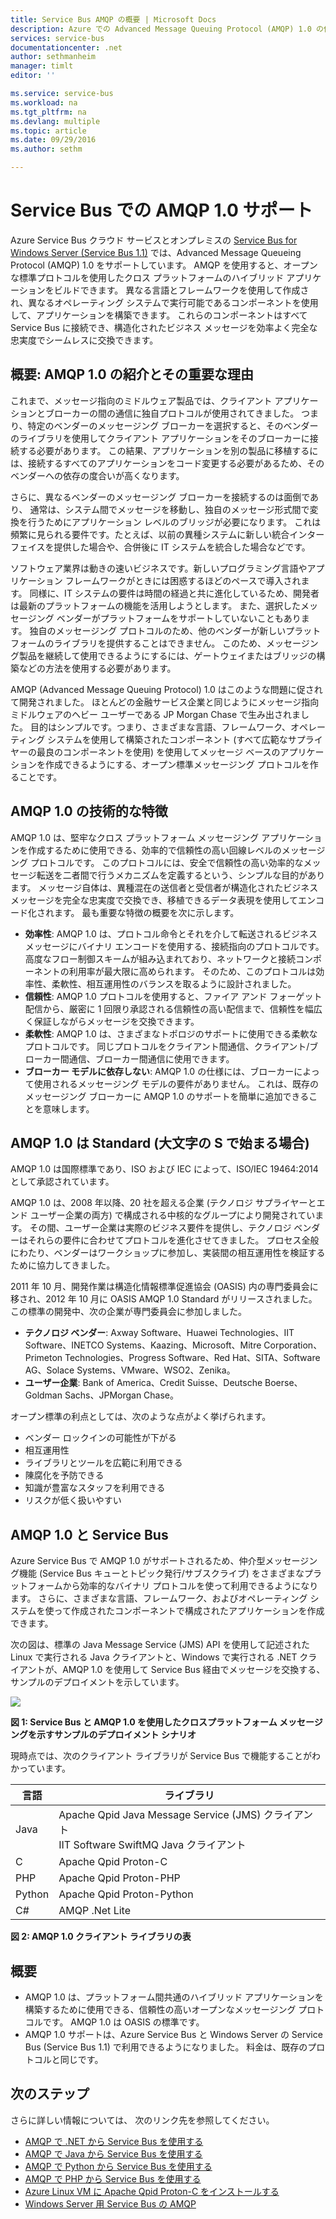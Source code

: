 ```yaml
---
title: Service Bus AMQP の概要 | Microsoft Docs
description: Azure での Advanced Message Queuing Protocol (AMQP) 1.0 の使用について説明します。
services: service-bus
documentationcenter: .net
author: sethmanheim
manager: timlt
editor: ''

ms.service: service-bus
ms.workload: na
ms.tgt_pltfrm: na
ms.devlang: multiple
ms.topic: article
ms.date: 09/29/2016
ms.author: sethm

---
```

# <a name="amqp-1.0-support-in-service-bus"></a>Service Bus での AMQP 1.0 サポート
Azure Service Bus クラウド サービスとオンプレミスの [Service Bus for Windows Server (Service Bus 1.1)](https://msdn.microsoft.com/library/dn282144.aspx) では、Advanced Message Queueing Protocol (AMQP) 1.0 をサポートしています。 AMQP を使用すると、オープンな標準プロトコルを使用したクロス プラットフォームのハイブリッド アプリケーションをビルドできます。 異なる言語とフレームワークを使用して作成され、異なるオペレーティング システムで実行可能であるコンポーネントを使用して、アプリケーションを構築できます。 これらのコンポーネントはすべて Service Bus に接続でき、構造化されたビジネス メッセージを効率よく完全な忠実度でシームレスに交換できます。

## <a name="introduction:-what-is-amqp-1.0-and-why-is-it-important?"></a>概要: AMQP 1.0 の紹介とその重要な理由
これまで、メッセージ指向のミドルウェア製品では、クライアント アプリケーションとブローカーの間の通信に独自プロトコルが使用されてきました。 つまり、特定のベンダーのメッセージング ブローカーを選択すると、そのベンダーのライブラリを使用してクライアント アプリケーションをそのブローカーに接続する必要があります。 この結果、アプリケーションを別の製品に移植するには、接続するすべてのアプリケーションをコード変更する必要があるため、そのベンダーへの依存の度合いが高くなります。 

さらに、異なるベンダーのメッセージング ブローカーを接続するのは面倒であり、 通常は、システム間でメッセージを移動し、独自のメッセージ形式間で変換を行うためにアプリケーション レベルのブリッジが必要になります。 これは頻繁に見られる要件です。たとえば、以前の異種システムに新しい統合インターフェイスを提供した場合や、合併後に IT システムを統合した場合などです。

ソフトウェア業界は動きの速いビジネスです。新しいプログラミング言語やアプリケーション フレームワークがときには困惑するほどのペースで導入されます。 同様に、IT システムの要件は時間の経過と共に進化しているため、開発者は最新のプラットフォームの機能を活用しようとします。 また、選択したメッセージング ベンダーがプラットフォームをサポートしていないこともあります。 独自のメッセージング プロトコルのため、他のベンダーが新しいプラットフォームのライブラリを提供することはできません。 このため、メッセージング製品を継続して使用できるようにするには、ゲートウェイまたはブリッジの構築などの方法を使用する必要があります。

AMQP (Advanced Message Queuing Protocol) 1.0 はこのような問題に促されて開発されました。 ほとんどの金融サービス企業と同じようにメッセージ指向ミドルウェアのヘビー ユーザーである JP Morgan Chase で生み出されました。 目的はシンプルです。つまり、さまざまな言語、フレームワーク、オペレーティング システムを使用して構築されたコンポーネント (すべて広範なサプライヤーの最良のコンポーネントを使用) を使用してメッセージ ベースのアプリケーションを作成できるようにする、オープン標準メッセージング プロトコルを作ることです。

## <a name="amqp-1.0-technical-features"></a>AMQP 1.0 の技術的な特徴
AMQP 1.0 は、堅牢なクロス プラットフォーム メッセージング アプリケーションを作成するために使用できる、効率的で信頼性の高い回線レベルのメッセージング プロトコルです。 このプロトコルには、安全で信頼性の高い効率的なメッセージ転送を二者間で行うメカニズムを定義するという、シンプルな目的があります。 メッセージ自体は、異種混在の送信者と受信者が構造化されたビジネス メッセージを完全な忠実度で交換でき、移植できるデータ表現を使用してエンコード化されます。 最も重要な特徴の概要を次に示します。

* **効率性**: AMQP 1.0 は、プロトコル命令とそれを介して転送されるビジネス メッセージにバイナリ エンコードを使用する、接続指向のプロトコルです。 高度なフロー制御スキームが組み込まれており、ネットワークと接続コンポーネントの利用率が最大限に高められます。 そのため、このプロトコルは効率性、柔軟性、相互運用性のバランスを取るように設計されました。
* **信頼性**: AMQP 1.0 プロトコルを使用すると、ファイア アンド フォーゲット配信から、厳密に 1 回限り承認される信頼性の高い配信まで、信頼性を幅広く保証しながらメッセージを交換できます。
* **柔軟性**: AMQP 1.0 は、さまざまなトポロジのサポートに使用できる柔軟なプロトコルです。 同じプロトコルをクライアント間通信、クライアント/ブローカー間通信、ブローカー間通信に使用できます。
* **ブローカー モデルに依存しない**: AMQP 1.0 の仕様には、ブローカーによって使用されるメッセージング モデルの要件がありません。 これは、既存のメッセージング ブローカーに AMQP 1.0 のサポートを簡単に追加できることを意味します。

## <a name="amqp-1.0-is-a-standard-(with-a-capital-'s')"></a>AMQP 1.0 は Standard (大文字の S で始まる場合)
AMQP 1.0 は国際標準であり、ISO および IEC によって、ISO/IEC 19464:2014 として承認されています。

AMQP 1.0 は、2008 年以降、20 社を超える企業 (テクノロジ サプライヤーとエンド ユーザー企業の両方) で構成される中核的なグループにより開発されています。 その間、ユーザー企業は実際のビジネス要件を提供し、テクノロジ ベンダーはそれらの要件に合わせてプロトコルを進化させてきました。 プロセス全般にわたり、ベンダーはワークショップに参加し、実装間の相互運用性を検証するために協力してきました。

2011 年 10 月、開発作業は構造化情報標準促進協会 (OASIS) 内の専門委員会に移され、2012 年 10 月に OASIS AMQP 1.0 Standard がリリースされました。 この標準の開発中、次の企業が専門委員会に参加しました。

* **テクノロジ ベンダー**: Axway Software、Huawei Technologies、IIT Software、INETCO Systems、Kaazing、Microsoft、Mitre Corporation、Primeton Technologies、Progress Software、Red Hat、SITA、Software AG、Solace Systems、VMware、WSO2、Zenika。
* **ユーザー企業**: Bank of America、Credit Suisse、Deutsche Boerse、Goldman Sachs、JPMorgan Chase。

オープン標準の利点としては、次のような点がよく挙げられます。

* ベンダー ロックインの可能性が下がる
* 相互運用性
* ライブラリとツールを広範に利用できる
* 陳腐化を予防できる
* 知識が豊富なスタッフを利用できる
* リスクが低く扱いやすい

## <a name="amqp-1.0-and-service-bus"></a>AMQP 1.0 と Service Bus
Azure Service Bus で AMQP 1.0 がサポートされるため、仲介型メッセージング機能 (Service Bus キューとトピック発行/サブスクライブ) をさまざまなプラットフォームから効率的なバイナリ プロトコルを使って利用できるようになります。 さらに、さまざまな言語、フレームワーク、およびオペレーティング システムを使って作成されたコンポーネントで構成されたアプリケーションを作成できます。

次の図は、標準の Java Message Service (JMS) API を使用して記述された Linux で実行される Java クライアントと、Windows で実行される .NET クライアントが、AMQP 1.0 を使用して Service Bus 経由でメッセージを交換する、サンプルのデプロイメントを示しています。

![][0]

**図 1: Service Bus と AMQP 1.0 を使用したクロスプラットフォーム メッセージングを示すサンプルのデプロイメント シナリオ**

現時点では、次のクライアント ライブラリが Service Bus で機能することがわかっています。

| 言語 | ライブラリ |
| --- | --- |
| Java |Apache Qpid Java Message Service (JMS) クライアント<br/>IIT Software SwiftMQ Java クライアント |
| C |Apache Qpid Proton-C |
| PHP |Apache Qpid Proton-PHP |
| Python |Apache Qpid Proton-Python |
| C# |AMQP .Net Lite |

**図 2: AMQP 1.0 クライアント ライブラリの表**

## <a name="summary"></a>概要
* AMQP 1.0 は、プラットフォーム間共通のハイブリッド アプリケーションを構築するために使用できる、信頼性の高いオープンなメッセージング プロトコルです。 AMQP 1.0 は OASIS の標準です。
* AMQP 1.0 サポートは、Azure Service Bus と Windows Server の Service Bus (Service Bus 1.1) で利用できるようになりました。 料金は、既存のプロトコルと同じです。

## <a name="next-steps"></a>次のステップ
さらに詳しい情報については、 次のリンク先を参照してください。

* [AMQP で .NET から Service Bus を使用する]
* [AMQP で Java から Service Bus を使用する]
* [AMQP で Python から Service Bus を使用する]
* [AMQP で PHP から Service Bus を使用する]
* [Azure Linux VM に Apache Qpid Proton-C をインストールする]
* [Windows Server 用 Service Bus の AMQP]

[0]: ./media/service-bus-amqp-overview/service-bus-amqp-1.png
[AMQP で .NET から Service Bus を使用する]: service-bus-amqp-dotnet.md
[AMQP で Java から Service Bus を使用する]: service-bus-amqp-java.md
[AMQP で Python から Service Bus を使用する]: service-bus-amqp-python.md
[AMQP で PHP から Service Bus を使用する]: service-bus-amqp-php.md
[Azure Linux VM に Apache Qpid Proton-C をインストールする]: service-bus-amqp-apache.md
[Windows Server 用 Service Bus の AMQP]: https://msdn.microsoft.com/library/dn574799.aspx


<!--HONumber=Oct16_HO2-->



